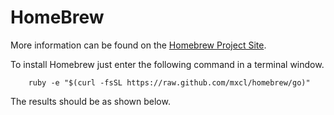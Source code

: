 # HomeBrew

More information can be found on the [Homebrew Project Site](http://brew.sh/).

To install Homebrew just enter the following command in a terminal window.

		ruby -e "$(curl -fsSL https://raw.github.com/mxcl/homebrew/go)"

The results should be as shown below.

